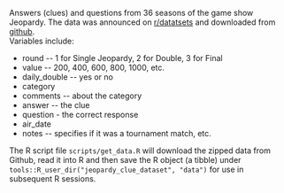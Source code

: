 Answers (clues) and questions from 36 seasons of the game show Jeopardy.
The data was announced on
[r/datatsets](https://old.reddit.com/r/datasets/comments/cj3ipd/jeopardy_dataset_with_349000_clues)
and downloaded from
[github](https://github.com/jwolle1/jeopardy_clue_dataset).  
Variables include:
- round -- 1 for Single Jeopardy, 2 for Double, 3 for Final
- value -- 200, 400, 600, 800, 1000, etc.
- daily_double -- yes or no
- category
- comments -- about the category
- answer -- the clue
- question - the correct response
- air_date
- notes -- specifies if it was a tournament match, etc.

The R script file `scripts/get_data.R` will download the zipped data
from Github, read it into R and then save the R object (a tibble) under
`tools::R_user_dir("jeopardy_clue_dataset", "data")` for use in
subsequent R sessions.
